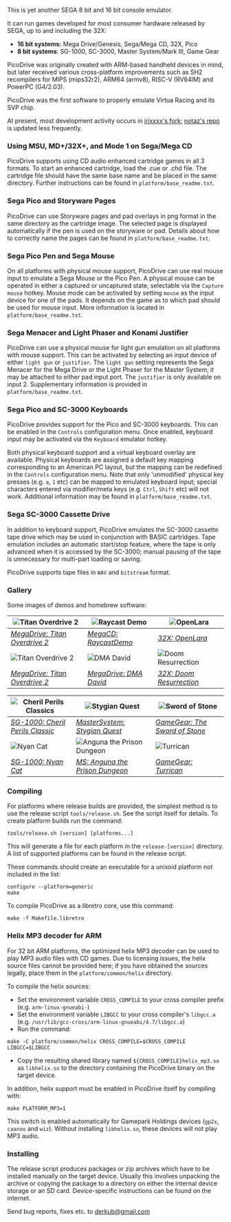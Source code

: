 This is yet another SEGA 8 bit and 16 bit console emulator.

It can run games developed for most consumer hardware released
by SEGA, up to and including the 32X:
- **16 bit systems:** Mega Drive/Genesis, Sega/Mega CD, 32X, Pico
- **8 bit systems**: SG-1000, SC-3000, Master System/Mark III, Game Gear

PicoDrive was originally created with ARM-based handheld devices
in mind, but later received various cross-platform improvements
such as SH2 recompilers for MIPS (mips32r2), ARM64 (armv8), RISC-V (RV64IM)
and PowerPC (G4/2.03).

PicoDrive was the first software to properly emulate Virtua Racing and
its SVP chip.

At present, most development activity occurs in
[irixxxx's fork](https://github.com/irixxxx/picodrive);
[notaz's repo](https://github.com/notaz/picodrive) is updated less frequently.

### Using MSU, MD+/32X+, and Mode 1 on Sega/Mega CD

PicoDrive supports using CD audio enhanced cartridge games in all 3 formats.
To start an enhanced cartridge, load the .cue or .chd file. The cartridge
file should have the same base name and be placed in the same directory.
Further instructions can be found in `platform/base_readme.txt`.

### Sega Pico and Storyware Pages

PicoDrive can use Storyware pages and pad overlays in png format in the same
directory as the cartridge image. The selected page is displayed automatically
if the pen is used on the storyware or pad. Details about how to correctly name
the pages can be found in `platform/base_readme.txt`.

### Sega Pico Pen and Sega Mouse

On all platforms with physical mouse support, PicoDrive can use real mouse
input to emulate a Sega Mouse or the Pico Pen. A physical mouse can be operated
in either a captured or uncaptured state, selectable via the `Capture mouse`
hotkey. Mouse mode can be activated by setting `mouse` as the input device for
one of the pads. It depends on the game as to which pad should be used for mouse
input. More information is located in `platform/base_readme.txt`.

### Sega Menacer and Light Phaser and Konami Justifier

PicoDrive can use a physical mouse for light gun emulation on all platforms
with mouse support. This can be activated by selecting an input device of
either `light gun` or `justifier`. The `light gun` setting represents the Sega
Menacer for the Mega Drive or the Light Phaser for the Master System; it may
be attached to either pad input port. The `justifier` is only available on
input 2. Supplementary information is provided in `platform/base_readme.txt`.

### Sega Pico and SC-3000 Keyboards

PicoDrive provides support for the Pico and SC-3000 keyboards. This can be
enabled in the `Controls` configuration menu. Once enabled, keyboard input may
be activated via the `Keyboard` emulator hotkey.

Both physical keyboard support and a virtual keyboard overlay are available.
Physical keyboards are assigned a default key mapping corresponding to an
American PC layout, but the mapping can be redefined in the `Controls`
configuration menu. Note that only 'unmodified' physical key presses (e.g.
`a`, `1` etc) can be mapped to emulated keyboard input; special characters
entered via modifier/meta keys (e.g. `Ctrl`, `Shift` etc) will not work.
Additional information may be found in `platform/base_readme.txt`.

### Sega SC-3000 Cassette Drive

In addition to keyboard support, PicoDrive emulates the SC-3000 cassette tape
drive which may be used in conjunction with BASIC cartridges. Tape emulation
includes an automatic start/stop feature, where the tape is only advanced when
it is accessed by the SC-3000; manual pausing of the tape is unnecessary for
multi-part loading or saving.

PicoDrive supports tape files in `WAV` and `bitstream` format.

### Gallery

Some images of demos and homebrew software:

| ![Titan Overdrive 2](https://github.com/irixxxx/picodrive/assets/31696370/02a4295b-ac9d-4114-bcd1-b5dd6e5930d0) | ![Raycast Demo](https://github.com/irixxxx/picodrive/assets/31696370/6e9c0bfe-49a9-45aa-bad7-544de065e388) | ![OpenLara](https://github.com/irixxxx/picodrive/assets/31696370/8a00002a-5c10-4d1d-a948-739bf978282a) |
| --- | --- | --- |
| [_MegaDrive: Titan Overdrive 2_](https://demozoo.org/productions/170767/) | [_MegaCD: RaycastDemo_](https://github.com/matteusbeus/RaycastDemo) | [_32X: OpenLara_](https://github.com/XProger/OpenLara/releases) |
|![Titan Overdrive 2](https://github.com/irixxxx/picodrive/assets/31696370/2e263e81-51c8-4daa-ab16-0b2cd5554f84)|![DMA David](https://github.com/irixxxx/picodrive/assets/31696370/fbbeac15-8665-4d3e-9729-d1f8c35e417a)|![Doom Resurrection](https://github.com/irixxxx/picodrive/assets/31696370/db7b7153-b917-4850-8442-a748c2fbb968)|
| [_MegaDrive: Titan Overdrive 2_](https://www.pouet.net/prod.php?which=69648) | [_MegaDrive: DMA David_](http://www.mode5.net/DMA_David.html) | [_32X: Doom Resurrection_](https://archive.org/details/doom-32x-all-versions) |

| ![Cheril Perils Classics](https://github.com/irixxxx/picodrive/assets/31696370/653914a4-9f90-45f8-bd91-56e784df7550) | ![Stygian Quest](https://github.com/irixxxx/picodrive/assets/31696370/8196801b-85c8-4d84-97e1-ae57ab3d577f) | ![Sword of Stone](https://github.com/irixxxx/picodrive/assets/31696370/3c4a8f40-dad6-4fa4-b188-46b428a4b8c6) |
| --- | --- | --- |
| [_SG-1000: Cheril Perils Classic_](https://www.smspower.org/Homebrew/CherilPerilsClassic-SG) | [_MasterSystem: Stygian Quest_](https://www.smspower.org/Homebrew/StygianQuest-SMS) | [_GameGear: The Sword of Stone_](https://www.smspower.org/Homebrew/SwordOfStone-GG) |
| ![Nyan Cat](https://github.com/irixxxx/picodrive/assets/31696370/6fe0d38b-549d-4faa-9351-b260a89dc745) | ![Anguna the Prison Dungeon](https://github.com/irixxxx/picodrive/assets/31696370/3264b962-7da2-4257-9ff7-1b509bd50cdf) | ![Turrican](https://github.com/irixxxx/picodrive/assets/31696370/c4eb2f2c-806e-4f4b-ac94-5c2cda82e962) |
| [_SG-1000: Nyan Cat_](https://www.smspower.org/Homebrew/NyanCat-SG) | [_MS: Anguna the Prison Dungeon_](https://www.smspower.org/Homebrew/AngunaThePrisonDungeon-SMS) | [_GameGear: Turrican_](https://www.smspower.org/Homebrew/GGTurrican-GG) |

### Compiling

For platforms where release builds are provided, the simplest method is to
use the release script `tools/release.sh`. See the script itself for details.
To create platform builds run the command:

```
tools/release.sh [version] [platforms...]
```

This will generate a file for each platform in the `release-[version]` directory.
A list of supported platforms can be found in the release script.

These commands should create an executable for a unixoid platform not included in the list:

```
configure --platform=generic
make
```

To compile PicoDrive as a libretro core, use this command:

```
make -f Makefile.libretro
```

### Helix MP3 decoder for ARM

For 32 bit ARM platforms, the optimized helix MP3 decoder can be used to play
MP3 audio files with CD games. Due to licensing issues, the helix source files
cannot be provided here; if you have obtained the sources legally, place them in
the `platform/common/helix` directory.

To compile the helix sources:

- Set the environment variable `CROSS_COMPILE` to your cross compiler prefix
(e.g. `arm-linux-gnueabi-`)
- Set the environment variable `LIBGCC` to your cross compiler's `libgcc.a`
(e.g. `/usr/lib/gcc-cross/arm-linux-gnueabi/4.7/libgcc.a`)
- Run the command:
```
make -C platform/common/helix CROSS_COMPILE=$CROSS_COMPILE LIBGCC=$LIBGCC
```
- Copy the resulting shared library named `${CROSS_COMPILE}helix_mp3.so` as
`libhelix.so` to the directory containing the PicoDrive binary on the target device.

In addition, helix support must be enabled in PicoDrive itself by compiling with:

```
make PLATFORM_MP3=1
```

This switch is enabled automatically for Gamepark Holdings devices (`gp2x`,
`caanoo` and `wiz`). Without installing `libhelix.so`, these devices will not play
MP3 audio.

### Installing

The release script produces packages or zip archives which have to be installed
manually on the target device. Usually this involves unpacking the archive or 
copying the package to a directory on either the internal device storage or an
SD card. Device-specific instructions can be found on the internet.


Send bug reports, fixes etc. to <derkub@gmail.com>
